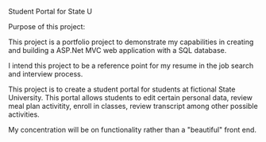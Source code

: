 Student Portal for State U

Purpose of this project:

This project is a portfolio project to demonstrate my capabilities in creating and building a ASP.Net MVC web application with a SQL database.

I intend this project to be a reference point for my resume in the job search and interview process.

This project is to create a student portal for students at fictional State University. This portal allows students to edit certain personal data, review meal plan activitity, enroll in classes, review transcript among other possible activities.

My concentration will be on functionality rather than a "beautiful" front end.